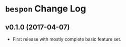 # `bespon` Change Log

## v0.1.0 (2017-04-07)

* First release with mostly complete basic feature set.
